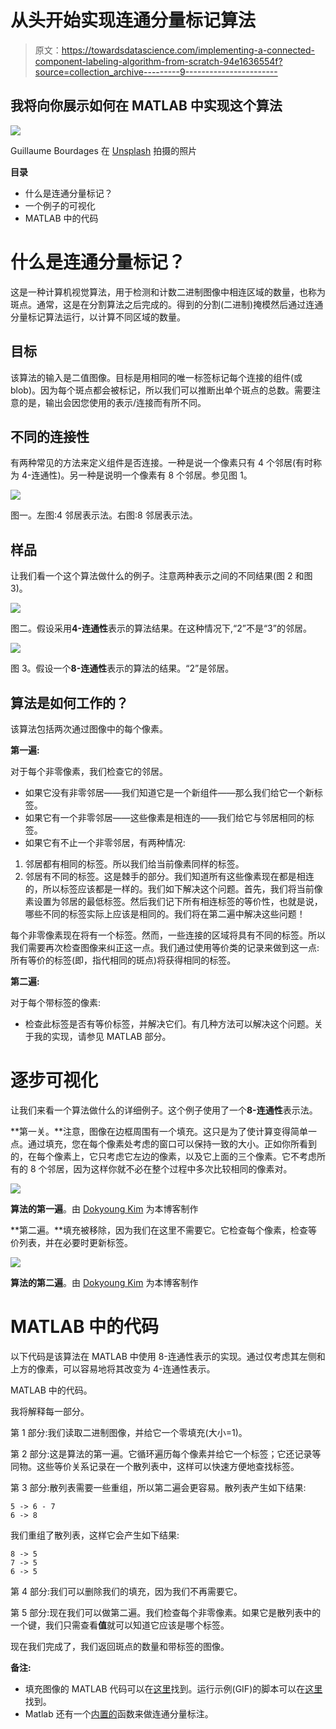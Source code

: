 # 从头开始实现连通分量标记算法

> 原文：<https://towardsdatascience.com/implementing-a-connected-component-labeling-algorithm-from-scratch-94e1636554f?source=collection_archive---------9----------------------->

## 我将向你展示如何在 MATLAB 中实现这个算法

![](img/c6b5faef65534cbbba5f3f252f484307.png)

Guillaume Bourdages 在 [Unsplash](https://unsplash.com?utm_source=medium&utm_medium=referral) 拍摄的照片

**目录**

*   什么是连通分量标记？
*   一个例子的可视化
*   MATLAB 中的代码

# 什么是连通分量标记？

这是一种计算机视觉算法，用于检测和计数二进制图像中相连区域的数量，也称为斑点。通常，这是在分割算法之后完成的。得到的分割(二进制)掩模然后通过连通分量标记算法运行，以计算不同区域的数量。

## **目标**

该算法的输入是二值图像。目标是用相同的唯一标签标记每个连接的组件(或 blob)。因为每个斑点都会被标记，所以我们可以推断出单个斑点的总数。需要注意的是，输出会因您使用的表示/连接而有所不同。

## **不同的连接性**

有两种常见的方法来定义组件是否连接。一种是说一个像素只有 4 个邻居(有时称为 4-连通性)。另一种是说明一个像素有 8 个邻居。参见图 1。

![](img/30ec690c87c114f536369cda7ea3472a.png)

图一。左图:4 邻居表示法。右图:8 邻居表示法。

## **样品**

让我们看一个这个算法做什么的例子。注意两种表示之间的不同结果(图 2 和图 3)。

![](img/4d14f8e103f3a2c4c7038ff6d26cc5ab.png)

图二。假设采用**4-连通性**表示的算法结果。在这种情况下,“2”不是“3”的邻居。

![](img/6075086b10620f1f51d48008f0c0f31c.png)

图 3。假设一个**8-连通性**表示的算法的结果。“2”是邻居。

## **算法是如何工作的？**

该算法包括两次通过图像中的每个像素。

**第一遍:**

对于每个非零像素，我们检查它的邻居。

*   如果它没有非零邻居——我们知道它是一个新组件——那么我们给它一个新标签。
*   如果它有一个非零邻居——这些像素是相连的——我们给它与邻居相同的标签。
*   如果它有不止一个非零邻居，有两种情况:

1.  邻居都有相同的标签。所以我们给当前像素同样的标签。
2.  邻居有不同的标签。这是棘手的部分。我们知道所有这些像素现在都是相连的，所以标签应该都是一样的。我们如下解决这个问题。首先，我们将当前像素设置为邻居的最低标签。然后我们记下所有相连标签的等价性，也就是说，哪些不同的标签实际上应该是相同的。我们将在第二遍中解决这些问题！

每个非零像素现在将有一个标签。然而，一些连接的区域将具有不同的标签。所以我们需要再次检查图像来纠正这一点。我们通过使用等价类的记录来做到这一点:所有等价的标签(即，指代相同的斑点)将获得相同的标签。

**第二遍:**

对于每个带标签的像素:

*   检查此标签是否有等价标签，并解决它们。有几种方法可以解决这个问题。关于我的实现，请参见 MATLAB 部分。

# 逐步可视化

让我们来看一个算法做什么的详细例子。这个例子使用了一个**8-连通性**表示法。

**第一关。**注意，图像在边框周围有一个填充。这只是为了使计算变得简单一点。通过填充，您在每个像素处考虑的窗口可以保持一致的大小。正如你所看到的，在每个像素上，它只考虑它左边的像素，以及它上面的三个像素。它不考虑所有的 8 个邻居，因为这样你就不必在整个过程中多次比较相同的像素对。

![](img/c02d3ad0e1ecfa84defec7dc97a1cb10.png)

**算法的第一遍**。由 [Dokyoung Kim](http://www.dokyoungkim.com) 为本博客制作

**第二遍。**填充被移除，因为我们在这里不需要它。它检查每个像素，检查等价列表，并在必要时更新标签。

![](img/52833db87785763a3c1e53ec6e09599e.png)

**算法的第二遍**。由 [Dokyoung Kim](http://www.dokyoungkim.com) 为本博客制作

# MATLAB 中的代码

以下代码是该算法在 MATLAB 中使用 8-连通性表示的实现。通过仅考虑其左侧和上方的像素，可以容易地将其改变为 4-连通性表示。

MATLAB 中的代码。

我将解释每一部分。

第 1 部分:我们读取二进制图像，并给它一个零填充(大小=1)。

第 2 部分:这是算法的第一遍。它循环遍历每个像素并给它一个标签；它还记录等同物。这些等价关系记录在一个散列表中，这样可以快速方便地查找标签。

第 3 部分:散列表需要一些重组，所以第二遍会更容易。散列表产生如下结果:

```
5 -> 6 - 7
6 -> 8
```

我们重组了散列表，这样它会产生如下结果:

```
8 -> 5
7 -> 5
6 -> 5
```

第 4 部分:我们可以删除我们的填充，因为我们不再需要它。

第 5 部分:现在我们可以做第二遍。我们检查每个非零像素。如果它是散列表中的一个键，我们只需查看**值**就可以知道它应该是哪个标签。

现在我们完成了，我们返回斑点的数量和带标签的图像。

**备注:**

*   填充图像的 MATLAB 代码可以在[这里](https://gist.github.com/Saafke/9a07fa30743c280ffd930c4e759e3c61)找到。运行示例(GIF)的脚本可以在[这里](https://gist.github.com/Saafke/c88852cc9bbb8efb8f77ae89ce457a30)找到。
*   Matlab 还有一个[内置的](https://uk.mathworks.com/help/images/ref/bwlabel.html)函数来做连通分量标注。